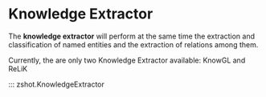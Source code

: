 # Knowledge Extractor

The **knowledge extractor** will perform at the same time the extraction and classification of named entities and the extraction of relations among them. 

Currently, the are only two Knowledge Extractor available: KnowGL and ReLiK


::: zshot.KnowledgeExtractor